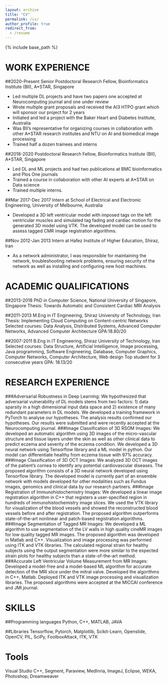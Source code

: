 ```yaml
---
layout: archive
title: "CV"
permalink: /cv/
author_profile: true
redirect_from:
  - /resume
---
```


{% include base_path %}

WORK EXPERIENCE
===

##2020-Present	Senior Postdoctoral Research Fellow, Bioinformatics Institute (BII), A*STAR, Singapore
* Led multiple DL projects and have two papers one accepted at Neurocomputing journal and one under review
* Wrote multiple grant proposals and received the AI3 HTPO grant which will sponsor our project for 2 years
* Initiated and led a project with the Baker Heart and Diabetes Institute, Australia
* Was BII’s representative for organizing courses in collaboration with other A*STAR research institutes and NTU on AI and biomedical image processing
* Trained half a dozen trainees and interns

##2018-2020	Postdoctoral Research Fellow, Bioinformatics Institute (BII), A*STAR, Singapore
* Led DL and ML projects and had two publications at BMC bioinformatics and Plos One journals
* Trained a course in collaboration with other AI experts at A*STAR on Data science
* Trained multiple interns.

##Mar 2017-Dec 2017 Intern at School of Electrical and Electronic Engineering, University of Melbourne, Australia
* Developed a 3D left ventricular model with imposed tags on the left ventricular muscles and simulated tag fading and cardiac motion for the generated 3D model using VTK. The developed model can be used to assess tagged CMR image registration algorithms. 

##Nov 2012-Jan 2013	Intern at Hafez Institute of Higher Education, Shiraz, Iran
* As a network administrator, I was responsible for maintaining the network, troubleshooting network problems, ensuring security of the network as well as installing and configuring new host machines.
 

ACADEMIC QUALIFICATIONS
===

##2013-2018	PhD in Computer Science, National University of Singapore, Singapore
Thesis: Towards Automatic and Consistent Cardiac MRI Analysis

##2011-2013	M.Eng in IT Engineering, Shiraz University of Technology, Iran
Thesis: Implementing Cloud Computing on Content-centric Networks
Selected courses: Data Analysis, Distributed Systems, Advanced Computer Networks, Advanced Computer Architecture
GPA:18.80/20
 
##2007-2011	B.Eng in IT Engineering, Shiraz University of Technology, Iran
Selected courses: Data Structure, Artificial Intelligence, Image processing, Java programming, Software Engineering, Database, Computer Graphics, Computer Networks, Computer Architecture, Web design
Top student for 3 consecutive years
GPA: 18.13/20

 

RESEARCH EXPERIENCE
===
###Adversarial Robustness in Deep Learning:
We hypothesized that adversarial vulnerability of DL models stems from two factors: 1) data sparsity in a high dimensional input data space and 2) existence of many redundant parameters in DL models. We developed a training framework in PyTorch to analyse our hypotheses. The analysis results confirmed our hypotheses. Our results were submitted and were recently accepted at the Neurocomputing journal.
###Image Classification of 3D RSOM Images: 
We developed an automatic algorithm using 3D images of the micro-vascular structure and tissue layers under the skin as well as other clinical data to predict eczema and severity of the eczema condition. We developed a 3D neural network using Tensorflow library and a ML model in python. Our model can differentiate healthy from eczema tissue with 97% accuracy.
###Image Classification of 3D OCT Images: 
We analyzed 3D OCT images of the patient’s cornea to identify any potential cardiovascular diseases. The proposed algorithm consists of a 3D neural network developed using Tensorflow library. The developed model is currently part of an ensemble network with models developed for other modalities such as Fundus images, genomics and clinical data by our research partners.
###Image Registration of Immunohistochemistry Images: 
We developed a linear image registration algorithm in C++ that registers a user-specified region in hundreds of immunohistochemistry image slices. We used the VTK library for visualization of the blood vessels and showed the reconstructed blood vessels before and after registration. The proposed algorithm outperforms state-of-the-art nonlinear and patch-based registration algorithms.  
###Image Segmentation of Tagged MR Images: 
We developed a ML algorithm to use segmentation of the LV walls in high quality cineMR images for low quality tagged MR images. The proposed algorithm was developed in Matlab and C++. Visualization and image processing was performed using ITK and VTK libraries. The calculated regional strain for healthy subjects using the output segmentation were more similar to the expected strain plots for healthy subjects than a state-of-the-art method. 
###Accurate Left Ventricular Volume Measurement from MR Images: Developed a model-free and a model-based ML algorithm for accurate detection of the MRI slice under the mitral valve. Developed the algorithms in C++, Matlab. Deployed ITK and VTK image processing and visualization libraries. The proposed algorithms were accepted at the MICCAI conference and JMI journal.  
 
SKILLS
===
##Programming languages
Python, C++, MATLAB, JAVA

##Libraries
Tensorflow, Pytorch, Matplotlib, Scikit-Learn, Openslide, OpenCV, PIL, SciPy, FoolboxAttack, ITK, VTK


Tools
===
Visual Studio C++, Segment, Paraview, MedInria, ImageJ, Eclipse, WEKA, Photoshop, Dreamweaver
